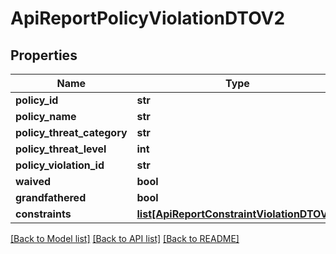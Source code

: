 # ApiReportPolicyViolationDTOV2

## Properties
Name | Type | Description | Notes
------------ | ------------- | ------------- | -------------
**policy_id** | **str** |  | [optional] 
**policy_name** | **str** |  | [optional] 
**policy_threat_category** | **str** |  | [optional] 
**policy_threat_level** | **int** |  | [optional] 
**policy_violation_id** | **str** |  | [optional] 
**waived** | **bool** |  | [optional] 
**grandfathered** | **bool** |  | [optional] 
**constraints** | [**list[ApiReportConstraintViolationDTOV2]**](ApiReportConstraintViolationDTOV2.md) |  | [optional] 

[[Back to Model list]](../README.md#documentation-for-models) [[Back to API list]](../README.md#documentation-for-api-endpoints) [[Back to README]](../README.md)

